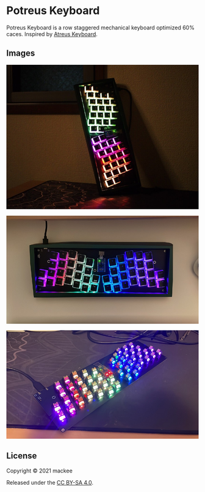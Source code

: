 # Potreus Keyboard

Potreus Keyboard is a row staggered mechanical keyboard optimized 60% caces. Inspired by [Atreus Keyboard](https://gitlab.com/technomancy/atreus).

## Images

![Image1](docs/images/potreus_image1.jpg)

![Image1](docs/images/potreus_image2.jpg)

![Image1](docs/images/potreus_image3.jpg)

## License

Copyright © 2021 mackee

Released under the [CC BY-SA 4.0](https://creativecommons.org/licenses/by-sa/4.0/).
